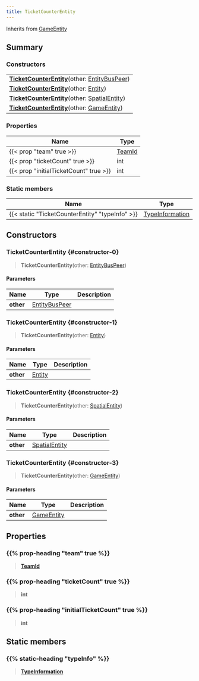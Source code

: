 ```yaml
---
title: TicketCounterEntity
---
```


Inherits from [GameEntity](/vext/ref/client/type/gameentity)

## Summary

### Constructors

|  |
| --- |
| **[TicketCounterEntity](#constructor-0)**(other: [EntityBusPeer](/vext/ref/shared/type/entitybuspeer)) |
| **[TicketCounterEntity](#constructor-1)**(other: [Entity](/vext/ref/shared/type/entity)) |
| **[TicketCounterEntity](#constructor-2)**(other: [SpatialEntity](/vext/ref/shared/type/spatialentity)) |
| **[TicketCounterEntity](#constructor-3)**(other: [GameEntity](/vext/ref/client/type/gameentity)) |

### Properties

| Name | Type |
| ---- | ---- |
| {{< prop "team" true >}} | [TeamId](/vext/ref/fb/teamid) |
| {{< prop "ticketCount" true >}} | int |
| {{< prop "initialTicketCount" true >}} | int |

### Static members

| Name | Type |
| ---- | ---- |
| {{< static "TicketCounterEntity" "typeInfo" >}} | [TypeInformation](/vext/ref/shared/type/typeinformation) |

## Constructors

### TicketCounterEntity {#constructor-0}

> **TicketCounterEntity**(other: [EntityBusPeer](/vext/ref/shared/type/entitybuspeer))

#### Parameters

| Name | Type | Description |
| ---- | ---- | ----------- |
| **other** | [EntityBusPeer](/vext/ref/shared/type/entitybuspeer) |  |

### TicketCounterEntity {#constructor-1}

> **TicketCounterEntity**(other: [Entity](/vext/ref/shared/type/entity))

#### Parameters

| Name | Type | Description |
| ---- | ---- | ----------- |
| **other** | [Entity](/vext/ref/shared/type/entity) |  |

### TicketCounterEntity {#constructor-2}

> **TicketCounterEntity**(other: [SpatialEntity](/vext/ref/shared/type/spatialentity))

#### Parameters

| Name | Type | Description |
| ---- | ---- | ----------- |
| **other** | [SpatialEntity](/vext/ref/shared/type/spatialentity) |  |

### TicketCounterEntity {#constructor-3}

> **TicketCounterEntity**(other: [GameEntity](/vext/ref/client/type/gameentity))

#### Parameters

| Name | Type | Description |
| ---- | ---- | ----------- |
| **other** | [GameEntity](/vext/ref/client/type/gameentity) |  |

## Properties

### {{% prop-heading "team" true %}}

> **[TeamId](/vext/ref/fb/teamid)**

### {{% prop-heading "ticketCount" true %}}

> **int**

### {{% prop-heading "initialTicketCount" true %}}

> **int**

## Static members

### {{% static-heading "typeInfo" %}}

> **[TypeInformation](/vext/ref/shared/type/typeinformation)**

